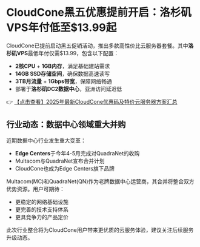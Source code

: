 # CloudCone黑五优惠提前开启：洛杉矶VPS年付低至$13.99起

CloudCone已提前启动黑五促销活动，推出多款高性价比云服务器套餐。其中**洛杉矶VPS**最低年付仅需$13.99，包含以下配置：

- **2核CPU** + **1GB内存**，满足基础建站需求
- **14GB SSD存储空间**，确保数据高速读写
- **3TB月流量** + **1Gbps带宽**，保障网络畅通
- 部署于**洛杉矶DC2数据中心**，亚洲访问延迟低

👉 [【点击查看】2025年最新CloudCone优惠码及特价云服务器方案汇总](https://bit.ly/Cloudcone)

## 行业动态：数据中心领域重大并购

近期数据中心行业发生重大变革：
- **Edge Centers**于今年4-5月完成对QuadraNet的收购
- Multacom与QuadraNet宣布合并计划
- CloudCone也成为Edge Centers旗下品牌

Multacom(MC)和QuadraNet(QN)作为老牌数据中心运营商，其合并将整合双方优势资源。用户可期待：
- 更稳定的网络基础设施
- 更完善的技术支持体系
- 更具竞争力的产品定价

此次行业整合将为CloudCone用户带来更优质的云服务体验，建议关注后续服务升级动态。